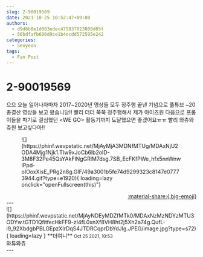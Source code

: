 ```yaml
---
slug: 2-90019569
date: 2021-10-25 10:52:47+09:00
authors:
  - d9d6b8e1d083edec475837023808d05f
  - 56bdfafb606d9ce1b4ecdd572595e242
categories:
  - Seoyeon
tags:
  - Fan Post
---
```


# 2-90019569

<div class="post-container" markdown="1">
<div class="content-container md-sidebar__scrollwrap" markdown="1">

으으 오늘 일어나자마자 2017~2020년 영상들 모두 정주행 끝낸 기념으로 픎튜브 ~20 총결산 영상들 보고 왔습니당!! 빨리 더더 쭉쭉 정주행해서 제가 아이즈원 다음으로 프롬이들을 파기로 결심했던 &lt;WE GO&gt; 활동기까지 도달했으면 좋겠어요ㅠㅠ 빨리 와츄와츄원 보고싶다아!!
<figure markdown="1">
![](https://phinf.wevpstatic.net/MjAyMjA3MDNfMTUg/MDAxNjU2ODA4Mjg1Njk1.TIw9xJoCb6lb2oID-3M8F32Pe45QsYAkFlNgGRlM7dsg.7SB_EcFKfPWe_hfx5nnWnwIPpd-oIOoxXisE_PRg2n8g.GIF/49a3001b5fe74d9299323c8147e07773944.gif?type=e1920){ loading=lazy onclick="openFullscreen(this)"}
</figure>


</div>
</div>

<div style="text-align: right;" markdown="1">
<a href="https://weverse.io/fromis9/fanpost/2-90019569" style="text-align: right;">:material-share:{.big-emoji}</a>
</div>
---

<div class="comments-container md-sidebar__scrollwrap" markdown="1">
<div class="comment" markdown="1">
<div class='id-container' markdown="1">
![](https://phinf.wevpstatic.net/MjAyNDEyMDZfMTk0/MDAxNzMzNDYzMTU3ODYw.tGTD1QfitfecHkFF9-zI4fL0xnXf8VH8ht2j5Xh2a74g.QufL-i9_92XbdgbPBLGEpzXIrDqS4JTDRCqprDbYdJIg.JPEG/image.jpg?type=s72){ loading=lazy }
**<span class="artist">더여니</span>** <small>Oct 25 2021, 10:53</small><br>
</div>
<div class='comment-body' markdown="1">
와튜와츄
</div>
</div>
</div>
---
